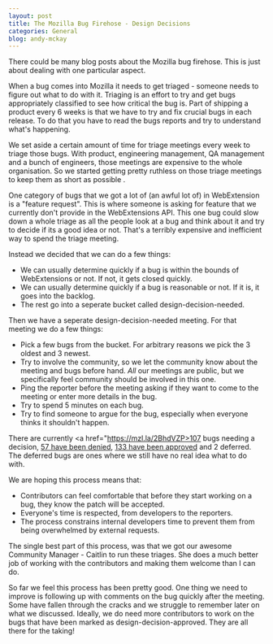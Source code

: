 ```yaml
---
layout: post
title: The Mozilla Bug Firehose - Design Decisions
categories: General
blog: andy-mckay
---
```


There could be many blog posts about the Mozilla bug firehose. This is just about dealing with one particular aspect.

When a bug comes into Mozilla it needs to get triaged - someone needs to figure out what to do with it. Triaging is an effort to try and get bugs appropriately classified to see how critical the bug is. Part of shipping a product every 6 weeks is that we have to try and fix crucial bugs in each release. To do that you have to read the bugs reports and try to understand what's happening.

We set aside a certain amount of time for triage meetings every week to triage those bugs. With product, engineering management, QA management and a bunch of engineers, those meetings are expensive to the whole organisation. So we started getting pretty ruthless on those triage meetings to keep them as short as possible .

One category of bugs that we got a lot of (an awful lot of) in WebExtension is a "feature request". This is where someone is asking for feature that we currently don't provide in the WebExtensions API. This one bug could slow down a whole triage as all the people look at a bug and think about it and try to decide if its a good idea or not. That's a terribly expensive and inefficient way to spend the triage meeting.

Instead we decided that we can do a few things:

* We can usually determine quickly if a bug is within the bounds of WebExtensions or not. If not, it gets closed quickly.
* We can usually determine quickly if a bug is reasonable or not. If it is, it goes into the backlog.
* The rest go into a seperate bucket called design-decision-needed.

Then we have a seperate design-decision-needed meeting. For that meeting we do a few things:

* Pick a few bugs from the bucket. For arbitrary reasons we pick the 3 oldest and 3 newest.
* Try to involve the community, so we let the community know about the meeting and bugs before hand. *All* our meetings are public, but we specifically feel community should be involved in this one.
* Ping the reporter before the meeting asking if they want to come to the meeting or enter more details in the bug.
* Try to spend 5 minutes on each bug.
* Try to find someone to argue for the bug, especially when everyone thinks it shouldn't happen.

There are currently <a href="https://mzl.la/2BhdVZP>107 bugs needing a decision</a>, <a href="https://mzl.la/2BOVf4T">57 have been denied</a>, <a href="https://mzl.la/2Bf0HwL">133 have been approved</a> and 2 deferred. The deferred bugs are ones where we still have no real idea what to do with.

We are hoping this process means that:

* Contributors can feel comfortable that before they start working on a bug, they know the patch will be accepted.
* Everyone's time is respected, from developers to the reporters.
* The process constrains internal developers time to prevent them from being overwhelmed by external requests.

The single best part of this process, was that we got our awesome Community Manager - Caitlin to run these triages. She does a much better job of working with the contributors and making them welcome than I can do.

So far we feel this process has been pretty good. One thing we need to improve is following up with comments on the bug quickly after the meeting. Some have fallen through the cracks and we struggle to remember later on what we discussed. Ideally, we do need more contributors to work on the bugs that have been marked as design-decision-approved. They are all there for the taking!
